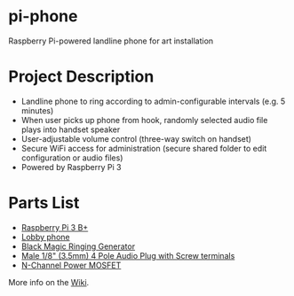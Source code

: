 # pi-phone
Raspberry Pi-powered landline phone for art installation

# Project Description
- Landline phone to ring according to admin-configurable intervals (e.g. 5 minutes)
- When user picks up phone from hook, randomly selected audio file plays into handset speaker
- User-adjustable volume control (three-way switch on handset)
- Secure WiFi access for administration (secure shared folder to edit configuration or audio files)
- Powered by Raspberry Pi 3

# Parts List
- [Raspberry Pi 3 B+](https://www.raspberrypi.org/products/raspberry-pi-3-model-b-plus/)
- [Lobby phone](https://www.ebay.com/itm/312064869534)
- [Black Magic Ringing Generator](https://www.ebay.com/itm/122310636850)
- [Male 1/8" (3.5mm) 4 Pole Audio Plug with Screw terminals](https://tinkersphere.com/audio/2511-male-18-35mm-4-pole-audio-plug-with-screw-terminals.html)
- [N-Channel Power MOSFET](https://tinkersphere.com/power/434-n-channel-power-mosfet-30v-60a.html)


More info on the [Wiki](https://github.com/jonathanbfriedman/pi-phone/wiki).
